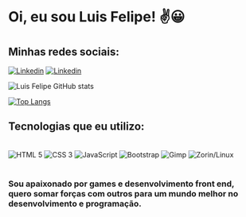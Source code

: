 # Oi, eu sou Luis Felipe! ✌️😀

## Minhas redes sociais:

[![Linkedin](https://img.shields.io/badge/LinkedIn-0077B5?style=for-the-badge&logo=linkedin&logoColor=white)](https://www.linkedin.com/in/luis-felipe-de-oliveira-souza-4b5a29212/)
[![Linkedin](https://img.shields.io/badge/Instagram-E4405F?style=for-the-badge&logo=instagram&logoColor=white)](https://instagram.com/luisfelipe8788?igshid=ZDdkNTZiNTM=)

![Luis Felipe GitHub stats](https://github-readme-stats.vercel.app/api?username=luissouzadeveloper&show_icons=true&theme=cobalt)

[![Top Langs](https://github-readme-stats.vercel.app/api/top-langs/?username=luissouzadeveloper&layout=compact)](https://github.com/luissouzadeveloper/github-readme-stats)

## Tecnologias que eu utilizo:
<div style=""display: inline_block><br>
    <img src="https://img.shields.io/badge/HTML5-E34F26?style=for-the-badge&logo=html5&logoColor=white" alt="HTML 5" align="center">
    <img src="https://img.shields.io/badge/CSS3-1572B6?style=for-the-badge&logo=css3&logoColor=white" alt="CSS 3" align="center">
    <img src="https://img.shields.io/badge/JavaScript-F7DF1E?style=for-the-badge&logo=javascript&logoColor=black" alt="JavaScript" align="center">
    <img src="https://img.shields.io/badge/Bootstrap-563D7C?style=for-the-badge&logo=bootstrap&logoColor=white" alt="Bootstrap" align="center">
    <img src="https://img.shields.io/badge/gimp-5C5543?style=for-the-badge&logo=gimp&logoColor=white" alt="Gimp" align="center">
    <img src="https://img.shields.io/badge/Zorin%20OS-0CC1F3?style=for-the-badge&logo=zorin&logoColor=white" alt="Zorin/Linux" align="center">
</div><br>

### Sou apaixonado por games e desenvolvimento front end, quero somar forças com outros para um mundo melhor no desenvolvimento e programação.
